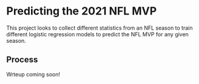 # Predicting the 2021 NFL MVP
This project looks to collect different statistics from an NFL season to train different logistic regression models to predict the NFL MVP for any given season.

## Process
Wrteup coming soon!
